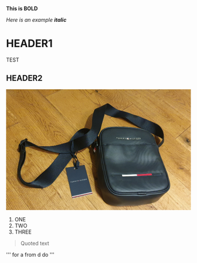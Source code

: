 __This is BOLD__

_Here is an example **italic**_

# HEADER1
TEST

## HEADER2

![Link an image.](20221111_233432.jpg)

1. ONE
2. TWO
1. THREE

> Quoted text

'''
for a from d
  do
'''

